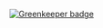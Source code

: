 
[![Greenkeeper badge](https://badges.greenkeeper.io/logikinc/logik-ionic.svg)](https://greenkeeper.io/)
